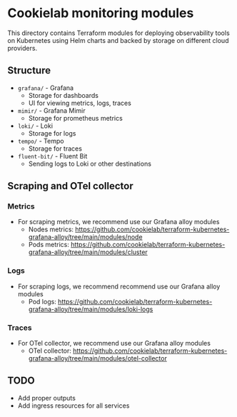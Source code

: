 # Cookielab monitoring modules

This directory contains Terraform modules for deploying observability tools on Kubernetes using Helm charts and backed by storage on different cloud providers.

## Structure

- `grafana/` - Grafana
    - Storage for dashboards
    - UI for viewing metrics, logs, traces
- `mimir/` - Grafana Mimir
    - Storage for prometheus metrics
- `loki/` - Loki
    - Storage for logs
- `tempo/` - Tempo
    - Storage for traces
- `fluent-bit/` - Fluent Bit
    - Sending logs to Loki or other destinations

## Scraping and OTel collector

### Metrics
- For scraping metrics, we recommend use our Grafana alloy modules
    - Nodes metrics: https://github.com/cookielab/terraform-kubernetes-grafana-alloy/tree/main/modules/node
    - Pods metrics: https://github.com/cookielab/terraform-kubernetes-grafana-alloy/tree/main/modules/cluster

### Logs
- For scraping logs, we recommend recommend use our Grafana alloy modules
    - Pod logs: https://github.com/cookielab/terraform-kubernetes-grafana-alloy/tree/main/modules/loki-logs

### Traces
- For OTel collector, we recommend use our Grafana alloy modules
    - OTel collector: https://github.com/cookielab/terraform-kubernetes-grafana-alloy/tree/main/modules/otel-collector

## TODO
- Add proper outputs
- Add ingress resources for all services
